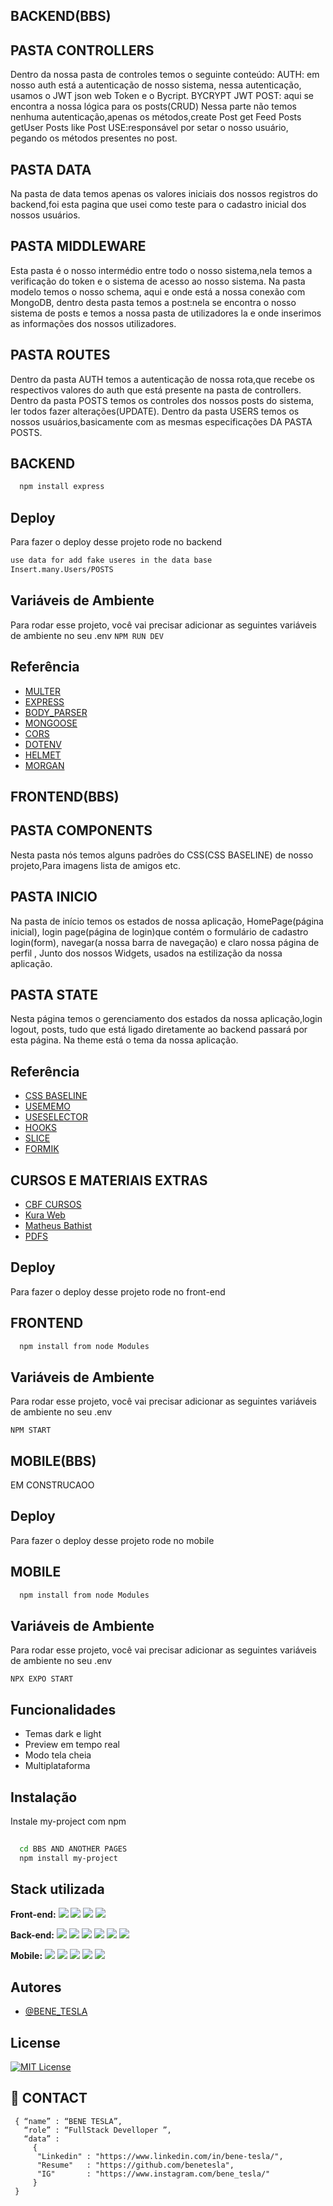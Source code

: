 

## BACKEND(BBS)

## PASTA CONTROLLERS
Dentro da nossa pasta de controles temos o seguinte conteúdo:
AUTH:  em nosso auth está a autenticação de nosso sistema, nessa autenticação, usamos o JWT json web Token e o Bycript.
BYCRYPT 
 JWT
POST: aqui se encontra a nossa lógica para os posts(CRUD)
Nessa parte não temos nenhuma autenticação,apenas os métodos,create Post
get Feed Posts
 getUser Posts
like Post
USE:responsável por setar o nosso usuário, pegando os métodos presentes no post.
## PASTA DATA
Na pasta de data temos apenas os valores iniciais dos nossos registros do backend,foi esta pagina que usei como teste para o cadastro inicial dos nossos usuários.
## PASTA MIDDLEWARE
Esta pasta é o nosso intermédio entre todo o nosso sistema,nela temos a verificação do token e o sistema de acesso ao nosso sistema.
Na pasta modelo temos o nosso schema, aqui e onde está a nossa conexão com MongoDB, dentro desta pasta temos a post:nela se encontra o nosso sistema de posts e temos a nossa pasta de utilizadores la e onde inserimos as informações dos nossos utilizadores.
## PASTA ROUTES
Dentro da pasta AUTH temos a autenticação de nossa rota,que recebe os respectivos valores do auth que está presente na pasta de controllers.
Dentro da pasta POSTS temos os controles dos nossos posts do sistema, ler todos fazer alterações(UPDATE).
Dentro da pasta USERS temos  os nossos usuários,basicamente com as mesmas especificações  DA PASTA POSTS.

## BACKEND
```bash
  npm install express

```
## Deploy

Para fazer o deploy desse projeto rode no backend
```bash
use data for add fake useres in the data base
Insert.many.Users/POSTS
```
## Variáveis de Ambiente

Para rodar esse projeto, você vai precisar adicionar as seguintes variáveis de ambiente no seu .env
`NPM RUN DEV`

## Referência

 - [MULTER](https://www.npmjs.com/package/multer)
 - [EXPRESS](https://www.npmjs.com/package/express)
 - [BODY_PARSER](https://www.npmjs.com/package/body-parser)
 - [MONGOOSE](https://www.npmjs.com/package/mongoose)
 - [CORS](https://www.npmjs.com/package/cors)
 - [DOTENV](https://www.npmjs.com/package/dotenv)
 - [HELMET](https://www.npmjs.com/package/helmet)
 - [MORGAN](https://www.npmjs.com/package/morgan)

## FRONTEND(BBS)

## PASTA COMPONENTS
Nesta pasta nós temos alguns padrões do CSS(CSS BASELINE) de nosso projeto,Para imagens lista de amigos etc.

## PASTA INICIO
Na pasta de início temos os estados de nossa aplicação, HomePage(página inicial),  login page(página de login)que contém o formulário de cadastro login(form), navegar(a nossa barra de navegação) e claro nossa página de perfil , Junto dos nossos Widgets, usados na estilização da nossa aplicação.
## PASTA STATE
Nesta página temos o gerenciamento dos estados da nossa aplicação,login logout, posts, tudo que está ligado diretamente ao backend passará por esta página. 
Na theme está o tema da nossa aplicação.




## Referência

 - [CSS BASELINE](https://mui.com/material-ui/react-css-baseline/)
 - [USEMEMO](https://www.w3schools.com/react/react_usememo.asp)
 - [USESELECTOR](https://react-redux.js.org/api/hooks#useselector)
 - [HOOKS](https://react-redux.js.org/api/hooks)
 - [SLICE](https://react-redux.js.org/tutorials/quick-start#create-a-redux-state-slice)
 - [FORMIK](https://formik.org/docs/examples/with-material-ui)
 
 ## CURSOS E MATERIAIS EXTRAS
  - [CBF CURSOS ](https://www.cursou.com.br/informatica/programacao/javascript/react-biblioteca-javascript-interfaces-usuario/)
  - [Kura Web ](https://www.cursou.com.br/informatica/react-redux/)
  - [Matheus Bathist ](https://www.youtube.com/watch?v=sHyoMWnnLGU&t=6s&ab_channel=MatheusBattisti-HoradeCodar)
  - [PDFS ](https://drive.google.com/drive/folders/1g0FYNhOlK7bvZNO6o1Ko4XcuZMg9uLM7)
  


## Deploy

Para fazer o deploy desse projeto rode no front-end

## FRONTEND
```bash
  npm install from node Modules

```

## Variáveis de Ambiente

Para rodar esse projeto, você vai precisar adicionar as seguintes variáveis de ambiente no seu .env

`NPM START`



## MOBILE(BBS)

EM CONSTRUCAOO


## Deploy

Para fazer o deploy desse projeto rode no mobile

## MOBILE
```bash
  npm install from node Modules

```

## Variáveis de Ambiente

Para rodar esse projeto, você vai precisar adicionar as seguintes variáveis de ambiente no seu .env

`NPX EXPO START`


## Funcionalidades

- Temas dark e light
- Preview em tempo real
- Modo tela cheia
- Multiplataforma


## Instalação

Instale my-project com npm

```bash
  
  cd BBS AND ANOTHER PAGES
  npm install my-project
```
    
    
## Stack utilizada

**Front-end:** <img src="https://img.shields.io/badge/Material%20UI-007FFF?style=for-the-badge&logo=mui&logoColor=white">
<img src="https://img.shields.io/badge/Redux-593D88?style=for-the-badge&logo=redux&logoColor=white">
<img src="https://img.shields.io/badge/CSS3-1572B6?style=for-the-badge&logo=css3&logoColor=white">
<img src="https://img.shields.io/badge/JavaScript-323330?style=for-the-badge&logo=javascript&logoColor=F7DF1E">


**Back-end:**
<img src="https://img.shields.io/badge/MongoDB-4EA94B?style=for-the-badge&logo=mongodb&logoColor=white">
<img src="https://img.shields.io/badge/JWT-000000?style=for-the-badge&logo=JSON%20web%20tokens&logoColor=white">
<img src="https://img.shields.io/badge/Node.js-339933?style=for-the-badge&logo=nodedotjs&logoColor=white">
<img src="https://img.shields.io/badge/Express.js-000000?style=for-the-badge&logo=express&logoColor=white">
<img src="https://img.shields.io/badge/JavaScript-323330?style=for-the-badge&logo=javascript&logoColor=F7DF1E">
<img src="https://img.shields.io/badge/json-5E5C5C?style=for-the-badge&logo=json&logoColor=white">

**Mobile:**
<img src="https://img.shields.io/badge/Expo-1B1F23?style=for-the-badge&logo=expo&logoColor=white">
<img src="https://img.shields.io/badge/firebase-ffca28?style=for-the-badge&logo=firebase&logoColor=black">
<img src="https://img.shields.io/badge/Redux-593D88?style=for-the-badge&logo=redux&logoColor=white">
<img src="https://img.shields.io/badge/JavaScript-323330?style=for-the-badge&logo=javascript&logoColor=F7DF1E">
<img src="https://img.shields.io/badge/React_Native-20232A?style=for-the-badge&logo=react&logoColor=61DAFB">



## Autores

- [@BENE_TESLA](https://github.com/benetesla)


## License


[![MIT License](https://img.shields.io/badge/License-MIT-green.svg)](https://choosealicense.com/licenses/mit/)


## 🔗 CONTACT
<!--div style="text-align:center"><img src="./img/welcome.png" alt="background" style="width:70%; margin-left:auto; margin-right:auto; display: block; width:300px"/></div-->


```shell
 { “name” : “BENE TESLA”,
   “role” : “FullStack Develloper ”,
   “data” : 
     { 
      "Linkedin" : "https://www.linkedin.com/in/bene-tesla/", 
      "Resume"   : "https://github.com/benetesla",
      "IG"       : "https://www.instagram.com/bene_tesla/"
     }
 }
```
